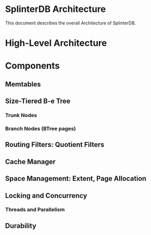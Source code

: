 # SplinterDB Architecture
This document describes the overall Architecture of SplinterDB.

# High-Level Architecture

# Components

## Memtables

## Size-Tiered B-e Tree

### Trunk Nodes

### Branch Nodes (BTree pages)

## Routing Filters: Quotient Filters

## Cache Manager

## Space Management: Extent, Page Allocation

## Locking and Concurrency

### Threads and Parallelism

## Durability
